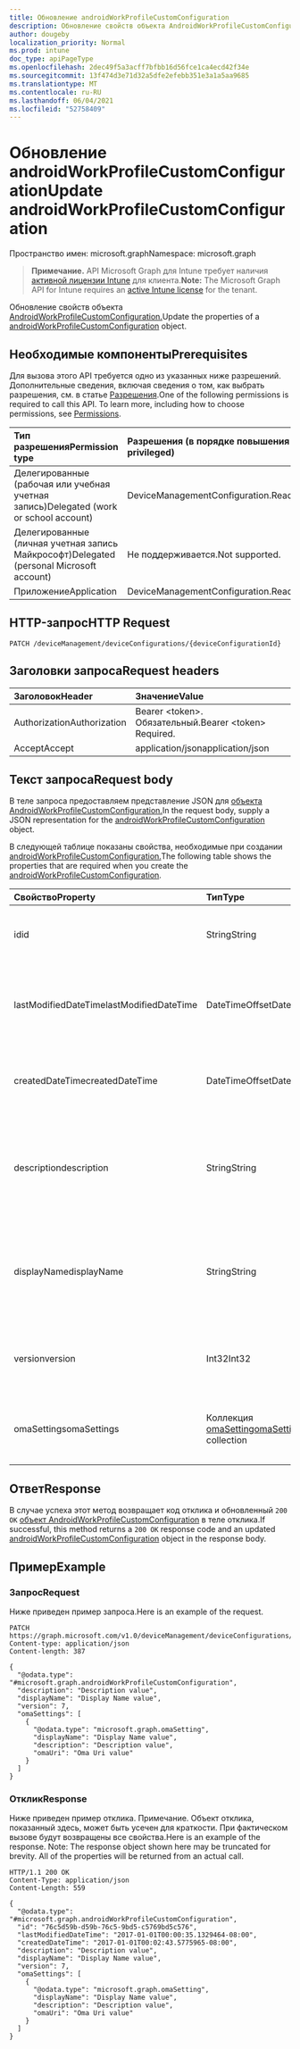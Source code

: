 ```yaml
---
title: Обновление androidWorkProfileCustomConfiguration
description: Обновление свойств объекта AndroidWorkProfileCustomConfiguration.
author: dougeby
localization_priority: Normal
ms.prod: intune
doc_type: apiPageType
ms.openlocfilehash: 2dec49f5a3acff7bfbb16d56fce1ca4ecd42f34e
ms.sourcegitcommit: 13f474d3e71d32a5dfe2efebb351e3a1a5aa9685
ms.translationtype: MT
ms.contentlocale: ru-RU
ms.lasthandoff: 06/04/2021
ms.locfileid: "52758409"
---
```

# <a name="update-androidworkprofilecustomconfiguration"></a><span data-ttu-id="f7bf4-103">Обновление androidWorkProfileCustomConfiguration</span><span class="sxs-lookup"><span data-stu-id="f7bf4-103">Update androidWorkProfileCustomConfiguration</span></span>

<span data-ttu-id="f7bf4-104">Пространство имен: microsoft.graph</span><span class="sxs-lookup"><span data-stu-id="f7bf4-104">Namespace: microsoft.graph</span></span>

> <span data-ttu-id="f7bf4-105">**Примечание.** API Microsoft Graph для Intune требует наличия [активной лицензии Intune](https://go.microsoft.com/fwlink/?linkid=839381) для клиента.</span><span class="sxs-lookup"><span data-stu-id="f7bf4-105">**Note:** The Microsoft Graph API for Intune requires an [active Intune license](https://go.microsoft.com/fwlink/?linkid=839381) for the tenant.</span></span>

<span data-ttu-id="f7bf4-106">Обновление свойств объекта [AndroidWorkProfileCustomConfiguration.](../resources/intune-deviceconfig-androidworkprofilecustomconfiguration.md)</span><span class="sxs-lookup"><span data-stu-id="f7bf4-106">Update the properties of a [androidWorkProfileCustomConfiguration](../resources/intune-deviceconfig-androidworkprofilecustomconfiguration.md) object.</span></span>

## <a name="prerequisites"></a><span data-ttu-id="f7bf4-107">Необходимые компоненты</span><span class="sxs-lookup"><span data-stu-id="f7bf4-107">Prerequisites</span></span>
<span data-ttu-id="f7bf4-p101">Для вызова этого API требуется одно из указанных ниже разрешений. Дополнительные сведения, включая сведения о том, как выбрать разрешения, см. в статье [Разрешения](/graph/permissions-reference).</span><span class="sxs-lookup"><span data-stu-id="f7bf4-p101">One of the following permissions is required to call this API. To learn more, including how to choose permissions, see [Permissions](/graph/permissions-reference).</span></span>

|<span data-ttu-id="f7bf4-110">Тип разрешения</span><span class="sxs-lookup"><span data-stu-id="f7bf4-110">Permission type</span></span>|<span data-ttu-id="f7bf4-111">Разрешения (в порядке повышения привилегий)</span><span class="sxs-lookup"><span data-stu-id="f7bf4-111">Permissions (from least to most privileged)</span></span>|
|:---|:---|
|<span data-ttu-id="f7bf4-112">Делегированные (рабочая или учебная учетная запись)</span><span class="sxs-lookup"><span data-stu-id="f7bf4-112">Delegated (work or school account)</span></span>|<span data-ttu-id="f7bf4-113">DeviceManagementConfiguration.ReadWrite.All</span><span class="sxs-lookup"><span data-stu-id="f7bf4-113">DeviceManagementConfiguration.ReadWrite.All</span></span>|
|<span data-ttu-id="f7bf4-114">Делегированные (личная учетная запись Майкрософт)</span><span class="sxs-lookup"><span data-stu-id="f7bf4-114">Delegated (personal Microsoft account)</span></span>|<span data-ttu-id="f7bf4-115">Не поддерживается.</span><span class="sxs-lookup"><span data-stu-id="f7bf4-115">Not supported.</span></span>|
|<span data-ttu-id="f7bf4-116">Приложение</span><span class="sxs-lookup"><span data-stu-id="f7bf4-116">Application</span></span>|<span data-ttu-id="f7bf4-117">DeviceManagementConfiguration.ReadWrite.All</span><span class="sxs-lookup"><span data-stu-id="f7bf4-117">DeviceManagementConfiguration.ReadWrite.All</span></span>|

## <a name="http-request"></a><span data-ttu-id="f7bf4-118">HTTP-запрос</span><span class="sxs-lookup"><span data-stu-id="f7bf4-118">HTTP Request</span></span>
<!-- {
  "blockType": "ignored"
}
-->
``` http
PATCH /deviceManagement/deviceConfigurations/{deviceConfigurationId}
```

## <a name="request-headers"></a><span data-ttu-id="f7bf4-119">Заголовки запроса</span><span class="sxs-lookup"><span data-stu-id="f7bf4-119">Request headers</span></span>
|<span data-ttu-id="f7bf4-120">Заголовок</span><span class="sxs-lookup"><span data-stu-id="f7bf4-120">Header</span></span>|<span data-ttu-id="f7bf4-121">Значение</span><span class="sxs-lookup"><span data-stu-id="f7bf4-121">Value</span></span>|
|:---|:---|
|<span data-ttu-id="f7bf4-122">Authorization</span><span class="sxs-lookup"><span data-stu-id="f7bf4-122">Authorization</span></span>|<span data-ttu-id="f7bf4-123">Bearer &lt;token&gt;. Обязательный.</span><span class="sxs-lookup"><span data-stu-id="f7bf4-123">Bearer &lt;token&gt; Required.</span></span>|
|<span data-ttu-id="f7bf4-124">Accept</span><span class="sxs-lookup"><span data-stu-id="f7bf4-124">Accept</span></span>|<span data-ttu-id="f7bf4-125">application/json</span><span class="sxs-lookup"><span data-stu-id="f7bf4-125">application/json</span></span>|

## <a name="request-body"></a><span data-ttu-id="f7bf4-126">Текст запроса</span><span class="sxs-lookup"><span data-stu-id="f7bf4-126">Request body</span></span>
<span data-ttu-id="f7bf4-127">В теле запроса предоставляем представление JSON для [объекта AndroidWorkProfileCustomConfiguration.](../resources/intune-deviceconfig-androidworkprofilecustomconfiguration.md)</span><span class="sxs-lookup"><span data-stu-id="f7bf4-127">In the request body, supply a JSON representation for the [androidWorkProfileCustomConfiguration](../resources/intune-deviceconfig-androidworkprofilecustomconfiguration.md) object.</span></span>

<span data-ttu-id="f7bf4-128">В следующей таблице показаны свойства, необходимые при создании [androidWorkProfileCustomConfiguration.](../resources/intune-deviceconfig-androidworkprofilecustomconfiguration.md)</span><span class="sxs-lookup"><span data-stu-id="f7bf4-128">The following table shows the properties that are required when you create the [androidWorkProfileCustomConfiguration](../resources/intune-deviceconfig-androidworkprofilecustomconfiguration.md).</span></span>

|<span data-ttu-id="f7bf4-129">Свойство</span><span class="sxs-lookup"><span data-stu-id="f7bf4-129">Property</span></span>|<span data-ttu-id="f7bf4-130">Тип</span><span class="sxs-lookup"><span data-stu-id="f7bf4-130">Type</span></span>|<span data-ttu-id="f7bf4-131">Описание</span><span class="sxs-lookup"><span data-stu-id="f7bf4-131">Description</span></span>|
|:---|:---|:---|
|<span data-ttu-id="f7bf4-132">id</span><span class="sxs-lookup"><span data-stu-id="f7bf4-132">id</span></span>|<span data-ttu-id="f7bf4-133">String</span><span class="sxs-lookup"><span data-stu-id="f7bf4-133">String</span></span>|<span data-ttu-id="f7bf4-134">Ключ объекта.</span><span class="sxs-lookup"><span data-stu-id="f7bf4-134">Key of the entity.</span></span> <span data-ttu-id="f7bf4-135">Наследуется от объекта [deviceConfiguration](../resources/intune-deviceconfig-deviceconfiguration.md).</span><span class="sxs-lookup"><span data-stu-id="f7bf4-135">Inherited from [deviceConfiguration](../resources/intune-deviceconfig-deviceconfiguration.md)</span></span>|
|<span data-ttu-id="f7bf4-136">lastModifiedDateTime</span><span class="sxs-lookup"><span data-stu-id="f7bf4-136">lastModifiedDateTime</span></span>|<span data-ttu-id="f7bf4-137">DateTimeOffset</span><span class="sxs-lookup"><span data-stu-id="f7bf4-137">DateTimeOffset</span></span>|<span data-ttu-id="f7bf4-138">Дата и время последнего изменения объекта.</span><span class="sxs-lookup"><span data-stu-id="f7bf4-138">DateTime the object was last modified.</span></span> <span data-ttu-id="f7bf4-139">Наследуется от объекта [deviceConfiguration](../resources/intune-deviceconfig-deviceconfiguration.md).</span><span class="sxs-lookup"><span data-stu-id="f7bf4-139">Inherited from [deviceConfiguration](../resources/intune-deviceconfig-deviceconfiguration.md)</span></span>|
|<span data-ttu-id="f7bf4-140">createdDateTime</span><span class="sxs-lookup"><span data-stu-id="f7bf4-140">createdDateTime</span></span>|<span data-ttu-id="f7bf4-141">DateTimeOffset</span><span class="sxs-lookup"><span data-stu-id="f7bf4-141">DateTimeOffset</span></span>|<span data-ttu-id="f7bf4-142">Дата и время создания объекта.</span><span class="sxs-lookup"><span data-stu-id="f7bf4-142">DateTime the object was created.</span></span> <span data-ttu-id="f7bf4-143">Наследуется от объекта [deviceConfiguration](../resources/intune-deviceconfig-deviceconfiguration.md).</span><span class="sxs-lookup"><span data-stu-id="f7bf4-143">Inherited from [deviceConfiguration](../resources/intune-deviceconfig-deviceconfiguration.md)</span></span>|
|<span data-ttu-id="f7bf4-144">description</span><span class="sxs-lookup"><span data-stu-id="f7bf4-144">description</span></span>|<span data-ttu-id="f7bf4-145">String</span><span class="sxs-lookup"><span data-stu-id="f7bf4-145">String</span></span>|<span data-ttu-id="f7bf4-146">Указанное администратором описание конфигурации устройства.</span><span class="sxs-lookup"><span data-stu-id="f7bf4-146">Admin provided description of the Device Configuration.</span></span> <span data-ttu-id="f7bf4-147">Наследуется от объекта [deviceConfiguration](../resources/intune-deviceconfig-deviceconfiguration.md).</span><span class="sxs-lookup"><span data-stu-id="f7bf4-147">Inherited from [deviceConfiguration](../resources/intune-deviceconfig-deviceconfiguration.md)</span></span>|
|<span data-ttu-id="f7bf4-148">displayName</span><span class="sxs-lookup"><span data-stu-id="f7bf4-148">displayName</span></span>|<span data-ttu-id="f7bf4-149">String</span><span class="sxs-lookup"><span data-stu-id="f7bf4-149">String</span></span>|<span data-ttu-id="f7bf4-150">Указанное администратором имя конфигурации устройства.</span><span class="sxs-lookup"><span data-stu-id="f7bf4-150">Admin provided name of the device configuration.</span></span> <span data-ttu-id="f7bf4-151">Наследуется от объекта [deviceConfiguration](../resources/intune-deviceconfig-deviceconfiguration.md).</span><span class="sxs-lookup"><span data-stu-id="f7bf4-151">Inherited from [deviceConfiguration](../resources/intune-deviceconfig-deviceconfiguration.md)</span></span>|
|<span data-ttu-id="f7bf4-152">version</span><span class="sxs-lookup"><span data-stu-id="f7bf4-152">version</span></span>|<span data-ttu-id="f7bf4-153">Int32</span><span class="sxs-lookup"><span data-stu-id="f7bf4-153">Int32</span></span>|<span data-ttu-id="f7bf4-154">Версия конфигурации устройства.</span><span class="sxs-lookup"><span data-stu-id="f7bf4-154">Version of the device configuration.</span></span> <span data-ttu-id="f7bf4-155">Наследуется от объекта [deviceConfiguration](../resources/intune-deviceconfig-deviceconfiguration.md).</span><span class="sxs-lookup"><span data-stu-id="f7bf4-155">Inherited from [deviceConfiguration](../resources/intune-deviceconfig-deviceconfiguration.md)</span></span>|
|<span data-ttu-id="f7bf4-156">omaSettings</span><span class="sxs-lookup"><span data-stu-id="f7bf4-156">omaSettings</span></span>|<span data-ttu-id="f7bf4-157">Коллекция [omaSetting](../resources/intune-deviceconfig-omasetting.md)</span><span class="sxs-lookup"><span data-stu-id="f7bf4-157">[omaSetting](../resources/intune-deviceconfig-omasetting.md) collection</span></span>|<span data-ttu-id="f7bf4-158">Параметры OMA.</span><span class="sxs-lookup"><span data-stu-id="f7bf4-158">OMA settings.</span></span> <span data-ttu-id="f7bf4-159">Эта коллекция может содержать не более 500 элементов.</span><span class="sxs-lookup"><span data-stu-id="f7bf4-159">This collection can contain a maximum of 500 elements.</span></span>|



## <a name="response"></a><span data-ttu-id="f7bf4-160">Ответ</span><span class="sxs-lookup"><span data-stu-id="f7bf4-160">Response</span></span>
<span data-ttu-id="f7bf4-161">В случае успеха этот метод возвращает код отклика и обновленный `200 OK` [объект AndroidWorkProfileCustomConfiguration](../resources/intune-deviceconfig-androidworkprofilecustomconfiguration.md) в теле отклика.</span><span class="sxs-lookup"><span data-stu-id="f7bf4-161">If successful, this method returns a `200 OK` response code and an updated [androidWorkProfileCustomConfiguration](../resources/intune-deviceconfig-androidworkprofilecustomconfiguration.md) object in the response body.</span></span>

## <a name="example"></a><span data-ttu-id="f7bf4-162">Пример</span><span class="sxs-lookup"><span data-stu-id="f7bf4-162">Example</span></span>

### <a name="request"></a><span data-ttu-id="f7bf4-163">Запрос</span><span class="sxs-lookup"><span data-stu-id="f7bf4-163">Request</span></span>
<span data-ttu-id="f7bf4-164">Ниже приведен пример запроса.</span><span class="sxs-lookup"><span data-stu-id="f7bf4-164">Here is an example of the request.</span></span>
``` http
PATCH https://graph.microsoft.com/v1.0/deviceManagement/deviceConfigurations/{deviceConfigurationId}
Content-type: application/json
Content-length: 387

{
  "@odata.type": "#microsoft.graph.androidWorkProfileCustomConfiguration",
  "description": "Description value",
  "displayName": "Display Name value",
  "version": 7,
  "omaSettings": [
    {
      "@odata.type": "microsoft.graph.omaSetting",
      "displayName": "Display Name value",
      "description": "Description value",
      "omaUri": "Oma Uri value"
    }
  ]
}
```

### <a name="response"></a><span data-ttu-id="f7bf4-165">Отклик</span><span class="sxs-lookup"><span data-stu-id="f7bf4-165">Response</span></span>
<span data-ttu-id="f7bf4-p109">Ниже приведен пример отклика. Примечание. Объект отклика, показанный здесь, может быть усечен для краткости. При фактическом вызове будут возвращены все свойства.</span><span class="sxs-lookup"><span data-stu-id="f7bf4-p109">Here is an example of the response. Note: The response object shown here may be truncated for brevity. All of the properties will be returned from an actual call.</span></span>
``` http
HTTP/1.1 200 OK
Content-Type: application/json
Content-Length: 559

{
  "@odata.type": "#microsoft.graph.androidWorkProfileCustomConfiguration",
  "id": "76c5d59b-d59b-76c5-9bd5-c5769bd5c576",
  "lastModifiedDateTime": "2017-01-01T00:00:35.1329464-08:00",
  "createdDateTime": "2017-01-01T00:02:43.5775965-08:00",
  "description": "Description value",
  "displayName": "Display Name value",
  "version": 7,
  "omaSettings": [
    {
      "@odata.type": "microsoft.graph.omaSetting",
      "displayName": "Display Name value",
      "description": "Description value",
      "omaUri": "Oma Uri value"
    }
  ]
}
```





